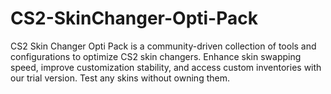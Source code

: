 # CS2-SkinChanger-Opti-Pack
CS2 Skin Changer Opti Pack is a community-driven collection of tools and configurations to optimize CS2 skin changers. Enhance skin swapping speed, improve customization stability, and access custom inventories with our trial version. Test any skins without owning them.
